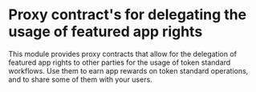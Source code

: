 # Proxy contract's for delegating the usage of featured app rights

This module provides proxy contracts that allow for the delegation of featured app rights
to other parties for the usage of token standard workflows.
Use them to earn app rewards on token standard operations, and to share some of them with your users.
